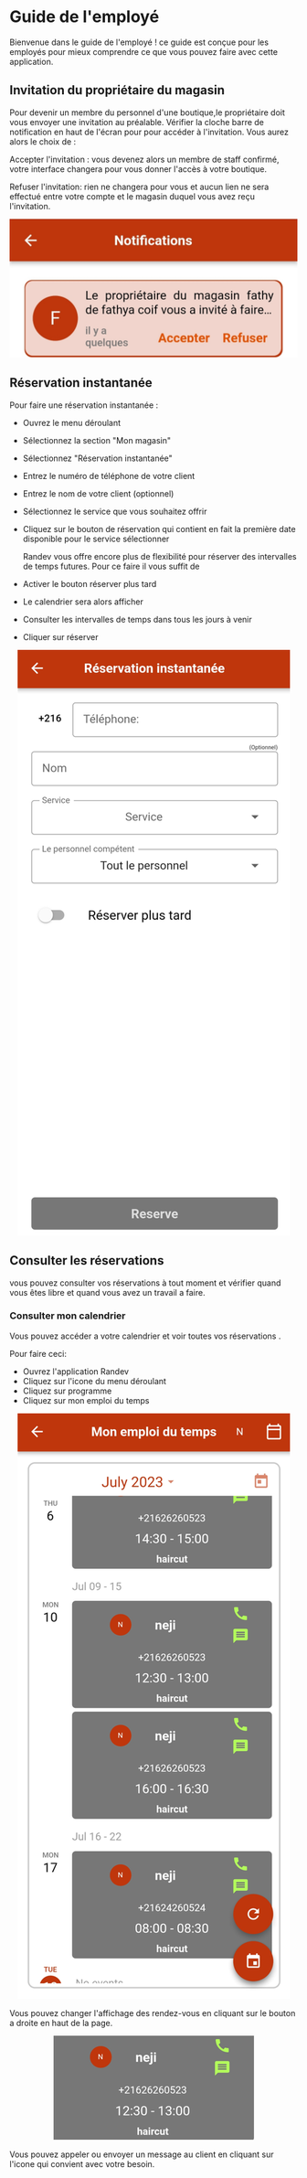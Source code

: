 # Guide de l'employé

Bienvenue dans le guide de l'employé ! ce guide est conçue pour les employés pour mieux comprendre ce que vous pouvez faire avec cette application.

## Invitation du propriétaire du magasin

Pour devenir un membre du personnel d'une boutique,le propriétaire doit vous envoyer une invitation au préalable. Vérifier la cloche barre de notification en haut de l'écran pour pour accéder à l'invitation. Vous aurez alors le choix de :

Accepter l'invitation : vous devenez alors un membre de staff confirmé, votre interface changera pour vous donner l'accès à votre boutique.

Refuser l'invitation: rien ne changera pour vous et aucun lien ne sera effectué entre votre compte et le magasin duquel vous avez reçu l'invitation.

<p align="center"><img src=./img/invitationstaff.fr.jpg><p>

## Réservation instantanée

Pour faire une réservation instantanée :

- Ouvrez le menu déroulant
- Sélectionnez la section "Mon magasin"
- Sélectionnez "Réservation instantanée"
- Entrez le numéro de téléphone de votre client
- Entrez le nom de votre client (optionnel)
- Sélectionnez le service que vous souhaitez offrir
- Cliquez sur le bouton de réservation qui contient en fait la première date disponible pour le service sélectionner

  Randev vous offre encore plus de flexibilité pour réserver des intervalles de temps futures. Pour ce faire il vous suffit de

- Activer le bouton réserver plus tard
- Le calendrier sera alors afficher
- Consulter les intervalles de temps dans tous les jours à venir
- Cliquer sur réserver

<p align="center"><img src=./img/instantbooking.fr.png><p>

## Consulter les réservations

vous pouvez consulter vos réservations à tout moment et vérifier quand vous êtes libre et quand vous avez un travail a faire.

### Consulter mon calendrier

Vous pouvez accéder a votre calendrier et voir toutes vos réservations .

Pour faire ceci:

- Ouvrez l'application Randev
- Cliquez sur l'icone du menu déroulant
- Cliquez sur programme
- Cliquez sur mon emploi du temps

<p align="center"><img src=./img/advancedcalender.fr.png><p>

Vous pouvez changer l'affichage des rendez-vous en cliquant sur le bouton a droite en haut de la page.

<p align="center"><img src=./img/callmessage.fr.png><p>

Vous pouvez appeler ou envoyer un message au client en cliquant sur l'icone qui convient avec votre besoin.
